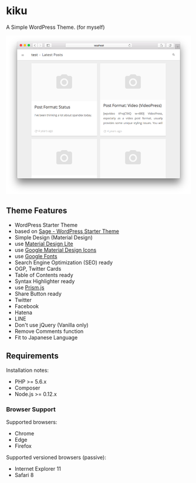 kiku
==
A Simple WordPress Theme. (for myself)

![Theme kiku screenshot](screenshot.png)

## Theme Features
* WordPress Starter Theme
 * based on [Sage - WordPress Starter Theme](https://roots.io/sage/)  
* Simple Design (Material Design)
 * use [Material Design Lite](https://getmdl.io/)
 * use [Google Material Design Icons](https://github.com/google/material-design-icons)
 * use [Google Fonts](https://fonts.google.com/)
* Search Engine Optimization (SEO) ready
 * OGP, Twitter Cards
* Table of Contents ready
* Syntax Highlighter ready
 * use [Prism.js](http://prismjs.com/)
* Share Button ready
 * Twitter
 * Facebook
 * Hatena
 * LINE
* Don't use jQuery (Vanilla only)
* Remove Comments function
* Fit to Japanese Language

## Requirements
Installation notes:
* PHP >= 5.6.x
* Composer
* Node.js >= 0.12.x

### Browser Support
Supported browsers:
* Chrome
* Edge
* Firefox

Supported versioned browsers (passive):
* Internet Explorer 11
* Safari 8
